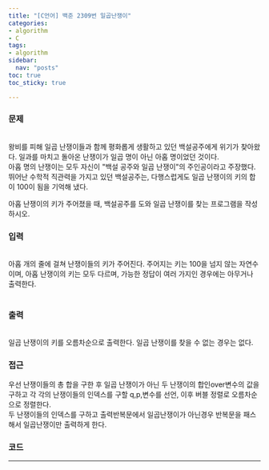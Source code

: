 ```yaml
---
title: "[C언어] 백준 2309번 일곱난쟁이"
categories: 
- algorithm
- C
tags:
- algorithm
sidebar:
  nav: "posts"
toc: true
toc_sticky: true

---
```

### __문제__<br>   
 <br>
왕비를 피해 일곱 난쟁이들과 함께 평화롭게 생활하고 있던 백설공주에게 위기가 찾아왔다. 일과를 마치고 돌아온 난쟁이가 일곱 명이 아닌 아홉 명이었던 것이다.<br>
아홉 명의 난쟁이는 모두 자신이 "백설 공주와 일곱 난쟁이"의 주인공이라고 주장했다. 뛰어난 수학적 직관력을 가지고 있던 백설공주는, 다행스럽게도 일곱 난쟁이의 키의 합이 100이 됨을 기억해 냈다.<br>

아홉 난쟁이의 키가 주어졌을 때, 백설공주를 도와 일곱 난쟁이를 찾는 프로그램을 작성하시오.<br>

### __입력__<br>
<br>
아홉 개의 줄에 걸쳐 난쟁이들의 키가 주어진다. 주어지는 키는 100을 넘지 않는 자연수이며, 아홉 난쟁이의 키는 모두 다르며, 가능한 정답이 여러 가지인 경우에는 아무거나 출력한다.<br>
<br>

### __출력__<br>
<br>
일곱 난쟁이의 키를 오름차순으로 출력한다. 일곱 난쟁이를 찾을 수 없는 경우는 없다.
<br>

### __접근__<br>
우선 난쟁이들의 총 합을 구한 후 일곱 난쟁이가 아닌 두 난쟁이의 합인over변수의 값을 구하고 각 각의 난쟁이들의 인덱스를 구할 q,p,변수를 선언, 이후 버블 정렬로 오름차순으로 정렬한다.<br>
두 난쟁이들의 인덱스를 구하고 출력반복문에서 일곱난쟁이가 아닌경우 반복문을 패스해서 일곱난쟁이만 출력하게 한다.<br>


### __코드__<br>

<script src="https://gist.github.com/freeman3427/ffcdce1ecaa93d31aba10d58fd0d4f2d.js"></script>

---